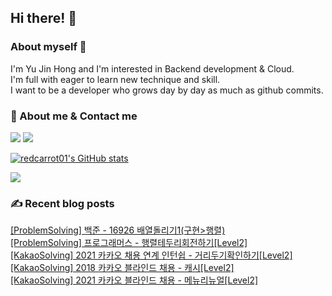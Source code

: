 

## Hi there! 👋


### About myself 🥕

I'm Yu Jin Hong and I'm interested in Backend development & Cloud.   
I'm full with eager to learn new technique and skill.   
I want to be a developer who grows day by day as much as github commits.   


### 📧 About me & Contact me 

  <a href="https://velog.io/@redcarrot01"><img src="https://img.shields.io/badge/Tech%20Blog-11B48A?style=flat-square&logo=Vimeo&logoColor=white&link=https://velog.io/@redcarrot01"/></a>  <a href="mailto:redccc9010@gmail.com"><img src="https://img.shields.io/badge/Gmail-d14836?style=flat-square&logo=Gmail&logoColor=white&link=redcarrot01@gmail.com"/></a> 


[![redcarrot01's GitHub stats](https://github-readme-stats.vercel.app/api?username=redcarrot01&count_private=true&show_icons=true&theme=omni)](https://github.com/anuraghazra/github-readme-stats)

<a href="https://hits.seeyoufarm.com"><img src="https://hits.seeyoufarm.com/api/count/incr/badge.svg?url=https%3A%2F%2Fgithub.com%2Fredcarrot01&count_bg=%2379C83D&title_bg=%23555555&icon=&icon_color=%23E7E7E7&title=hits&edge_flat=false"/></a>

### ✍ Recent blog posts 
[[ProblemSolving] 백준 - 16926 배열돌리기1(구현>행렬)](https://velog.io/@redcarrot01/ProblemSolving-%EB%B0%B1%EC%A4%80-16926-%EB%B0%B0%EC%97%B4%EB%8F%8C%EB%A6%AC%EA%B8%B01dp) <br>
[[ProblemSolving] 프로그래머스 - 행렬테두리회전하기[Level2]](https://velog.io/@redcarrot01/ProblemSolving-%ED%94%84%EB%A1%9C%EA%B7%B8%EB%9E%98%EB%A8%B8%EC%8A%A4-%ED%96%89%EB%A0%AC%ED%85%8C%EB%91%90%EB%A6%AC%ED%9A%8C%EC%A0%84%ED%95%98%EA%B8%B0Level2) <br>
[[KakaoSolving] 2021 카카오 채용 연계 인턴쉽 - 거리두기확인하기[Level2]](https://velog.io/@redcarrot01/KakaoSolving-2021-kakao-Recruitment-Linked-Internship-%EA%B1%B0%EB%A6%AC%EB%91%90%EA%B8%B0%ED%99%95%EC%9D%B8%ED%95%98%EA%B8%B0Level2) <br>
[[KakaoSolving] 2018 카카오 블라인드 채용 - 캐시[Level2]](https://velog.io/@redcarrot01/KakaoSolving-2018-kakao-Blind-Recruitment-%EC%BA%90%EC%8B%9CLevel2) <br>
[[KakaoSolving] 2021 카카오 블라인드 채용 - 메뉴리뉴얼[Level2]](https://velog.io/@redcarrot01/KakaoSolving-2021-kakao-Blind-Recruitment-%EB%A9%94%EB%89%B4%EB%A6%AC%EB%89%B4%EC%96%BCLevel2) <br>
